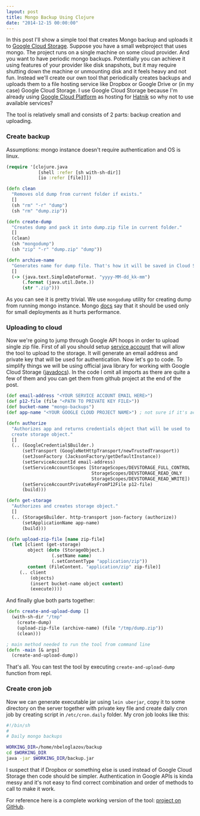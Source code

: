 ```yaml
---
layout: post
title: Mongo Backup Using Clojure
date: "2014-12-15 00:00:00"
---
```


In this post I'll show a simple tool that creates Mongo backup and uploads it to [Google Cloud Storage](https://cloud.google.com/storage/). Suppose you have a small webproject that uses mongo. The project runs on a single machine on some cloud provider. And you want to have periodic mongo backups. Potentially you can achieve it using features of your provider like disk snapshots, but it may require shutting down the machine or unmounting disk and it feels heavy and not fun. Instead we'll create our own tool that periodically creates backups and uploads them to a file hosting service like Dropbox or Google Drive or (in my case) Google Cloud Storage. I use Google Cloud Storage because I'm already using [Google Cloud Platform](https://cloud.google.com/) as hosting for [Hatnik](http://hatnik.com) so why not to use available services?

The tool is relatively small and consists of 2 parts: backup creation and uploading.

### Create backup

Assumptions: mongo instance doesn't require authentication and OS is linux.

```clojure
(require '[clojure.java
            [shell :refer [sh with-sh-dir]]
            [io :refer [file]]])

(defn clean
  "Removes old dump from current folder if exists."
  []
  (sh "rm" "-r" "dump")
  (sh "rm" "dump.zip"))

(defn create-dump
  "Creates dump and pack it into dump.zip file in current folder."
  []
  (clean)
  (sh "mongodump")
  (sh "zip" "-r" "dump.zip" "dump"))

(defn archive-name
  "Generates name for dump file. That's how it will be saved in Cloud Storage."
  []
  (-> (java.text.SimpleDateFormat. "yyyy-MM-dd_kk-mm")
      (.format (java.util.Date.))
      (str ".zip")))
```

As you can see it is pretty trivial. We use `mongodump` utility for creating dump from running mongo instance. Mongo [docs](http://docs.mongodb.org/manual/core/backups/#backup-with-mongodump) say that it should be used only for small deployments as it hurts performance.

### Uploading to cloud

Now we're going to jump through Google API hoops in order to upload single zip file. First of all you should setup [service account](https://cloud.google.com/storage/docs/authentication#service_accounts) that will allow the tool to upload to the storage. It will generate an email address and private key that will be used for authentication. Now let's go to code. To simplify things we will be using official java library for working with Google Cloud Storage ([javadocs](https://developers.google.com/resources/api-libraries/documentation/storage/v1/java/latest/)). In the code I omit all imports as there are quite a few of them and you can get them from github project at the end of the post.

```clojure
(def email-address "<YOUR SERVICE ACCOUNT EMAIL HERE>")
(def p12-file (file "<PATH TO PRIVATE KEY FILE>"))
(def bucket-name "mongo-backups")
(def app-name "<YOUR GOOGLE CLOUD PROJECT NAME>") ; not sure if it's actually needed

(defn authorize
  "Authorizes app and returns credentials object that will be used to
  create storage object."
  []
  (.. (GoogleCredential$Builder.)
      (setTransport (GoogleNetHttpTransport/newTrustedTransport))
      (setJsonFactory (JacksonFactory/getDefaultInstance))
      (setServiceAccountId email-address)
      (setServiceAccountScopes [StorageScopes/DEVSTORAGE_FULL_CONTROL
                                StorageScopes/DEVSTORAGE_READ_ONLY
                                StorageScopes/DEVSTORAGE_READ_WRITE])
      (setServiceAccountPrivateKeyFromP12File p12-file)
      (build)))

(defn get-storage
  "Authorizes and creates storage object."
  []
  (.. (Storage$Builder. http-transport json-factory (authorize))
      (setApplicationName app-name)
      (build)))

(defn upload-zip-file [name zip-file]
  (let [client (get-storage)
        object (doto (StorageObject.)
                 (.setName name)
                 (.setContentType "application/zip"))
        content (FileContent. "application/zip" zip-file)]
     (.. client
         (objects)
         (insert bucket-name object content)
         (execute))))
```

And finally glue both parts together:

```clojure
(defn create-and-upload-dump []
  (with-sh-dir "/tmp"
    (create-dump)
    (upload-zip-file (archive-name) (file "/tmp/dump.zip"))
    (clean)))

; main method needed to run the tool from command line
(defn -main [& args]
  (create-and-upload-dump))
```

That's all. You can test the tool by executing `create-and-upload-dump` function from repl.

### Create cron job

Now we can generate executable jar using `lein uberjar`, copy it to some directory on the server together with private key file and create daily cron job by creating script in `/etc/cron.daily` folder. My cron job looks like this:

```bash
#!/bin/sh
#
# Daily mongo backups

WORKING_DIR=/home/nbeloglazov/backup
cd $WORKING_DIR
java -jar $WORKING_DIR/backup.jar
```

I suspect that if Dropbox or something else is used instead of Google Cloud Storage then code should be simpler. Authentication in Google APIs is kinda messy and it's not easy to find correct combination and order of methods to call to make it work.

For reference here is a complete working version of the tool: [project on GitHub](https://github.com/nbeloglazov/hatnik/tree/master/tools/backup).

